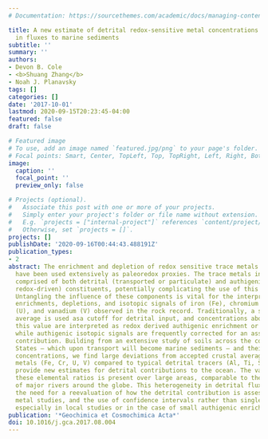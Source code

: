 ```yaml
---
# Documentation: https://sourcethemes.com/academic/docs/managing-content/

title: A new estimate of detrital redox-sensitive metal concentrations and variability
  in fluxes to marine sediments
subtitle: ''
summary: ''
authors:
- Devon B. Cole
- <b>Shuang Zhang</b>
- Noah J. Planavsky
tags: []
categories: []
date: '2017-10-01'
lastmod: 2020-09-15T20:23:45-04:00
featured: false
draft: false

# Featured image
# To use, add an image named `featured.jpg/png` to your page's folder.
# Focal points: Smart, Center, TopLeft, Top, TopRight, Left, Right, BottomLeft, Bottom, BottomRight.
image:
  caption: ''
  focal_point: ''
  preview_only: false

# Projects (optional).
#   Associate this post with one or more of your projects.
#   Simply enter your project's folder or file name without extension.
#   E.g. `projects = ["internal-project"]` references `content/project/deep-learning/index.md`.
#   Otherwise, set `projects = []`.
projects: []
publishDate: '2020-09-16T00:44:43.488191Z'
publication_types:
- 2
abstract: The enrichment and depletion of redox sensitive trace metals in marine sediments
  have been used extensively as paleoredox proxies. The trace metals in shale are
  comprised of both detrital (transported or particulate) and authigenic (precipitated,
  redox-driven) constituents, potentially complicating the use of this suite of proxies.
  Untangling the influence of these components is vital for the interpretation of
  enrichments, depletions, and isotopic signals of iron (Fe), chromium (Cr), uranium
  (U), and vanadium (V) observed in the rock record. Traditionally, a single crustal
  average is used asa cutoff for detrital input, and concentrations above or below
  this value are interpreted as redox derived authigenic enrichment or depletion,
  while authigenic isotopic signals are frequently corrected for an assumed detrital
  contribution. Building from an extensive study of soils across the continental United
  States – which upon transport will become marine sediments – and their elemental
  concentrations, we find large deviations from accepted crustal averages in redox-sensitive
  metals (Fe, Cr, U, V) compared to typical detrital tracers (Al, Ti, Sc, Th) and
  provide new estimates for detrital contributions to the ocean. The variability in
  these elemental ratios is present over large areas, comparable to the catchment-size
  of major rivers around the globe. This heterogeneity in detrital flux highlights
  the need for a reevaluation of how the detrital contribution is assessed in trace
  metal studies, and the use of confidence intervals rather than single average values,
  especially in local studies or in the case of small authigenic enrichments.
publication: '*Geochimica et Cosmochimica Acta*'
doi: 10.1016/j.gca.2017.08.004
---
```

